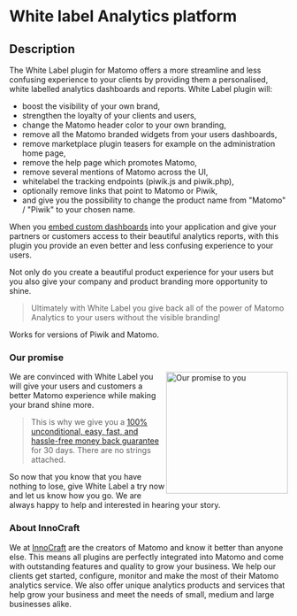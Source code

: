 # White label Analytics platform

## Description

The White Label plugin for Matomo offers a more streamline and less confusing experience to your clients by providing them a personalised, white labelled analytics dashboards and reports. White Label plugin will: 

* boost the visibility of your own brand,
* strengthen the loyalty of your clients and users,
* change the Matomo header color to your own branding,
* remove all the Matomo branded widgets from your users dashboards,
* remove marketplace plugin teasers for example on the administration home page,
* remove the help page which promotes Matomo,
* remove several mentions of Matomo across the UI,
* whitelabel the tracking endpoints (piwik.js and piwik.php),
* optionally remove links that point to Matomo or Piwik,
* and give you the possibility to change the product name from "Matomo" / "Piwik" to your chosen name.
  
When you [embed custom dashboards](https://matomo.org/docs/embed-piwik-report/) into your application and give your partners or customers access to their beautiful analytics reports, with this plugin you provide an even better and less confusing experience to your users.

Not only do you create a beautiful product experience for your users but you also give your company and product branding more opportunity to shine. 
  
> Ultimately with White Label you give back all of the power of Matomo Analytics to your users without the visible branding! 

Works for versions of Piwik and Matomo.

### Our promise

<a href="https://shop.matomo.org/refund-policy/" target="_blank"><img src="https://shop.matomo.org/wp-content/uploads/2016/10/money_back-300x294.png" style="width:220px;float:right;margin-bottom: 10px;" alt="Our promise to you"></a>We are convinced with White Label you will give your users and customers a better Matomo experience while making your brand shine more.

> This is why we give you a [100% unconditional, easy, fast, and hassle-free money back guarantee](https://shop.matomo.org/refund-policy/) for 30 days. There are no strings attached.

So now that you know that you have nothing to lose, give White Label a try now and let us know how you go. We are always happy to help and interested in hearing your story.

### About InnoCraft

We at [InnoCraft](https://www.innocraft.com) are the creators of Matomo and know it better than anyone else. This means all plugins are perfectly integrated into Matomo and come with outstanding features and quality to grow your business. We help our clients get started, configure, monitor and make the most of their Matomo analytics service. We also offer unique analytics products and services that help grow your business and meet the needs of small, medium and large businesses alike.
